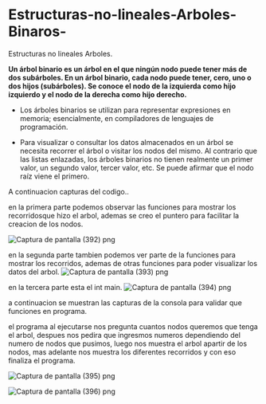 # Estructuras-no-lineales-Arboles-Binaros-
Estructuras no lineales  Arboles.

**Un árbol binario es un árbol en el que ningún nodo puede tener más de dos subárboles. En un árbol binario, cada nodo puede tener, cero, uno o dos hijos (subárboles). Se conoce el nodo de la izquierda como hijo izquierdo y el nodo de la derecha como hijo derecho.**

+ Los árboles binarios se utilizan para representar expresiones en memoria; esencialmente, en compiladores de lenguajes de programación.

+ Para visualizar o consultar los datos almacenados en un árbol se necesita recorrer el árbol o visitar los nodos del mismo. Al contrario que las listas enlazadas, los árboles binarios no tienen realmente un primer valor, un segundo valor, tercer valor, etc. Se puede afirmar que el nodo raíz viene el primero.

A continuacion capturas del codigo..

en la primera parte podemos observar las funciones para mostrar los recorridosque hizo el arbol, ademas se creo el puntero para facilitar la creacion de los nodos.

![Captura de pantalla (392) png](https://user-images.githubusercontent.com/71051834/97524010-44b67200-1969-11eb-9689-5182c39aaac4.jpg)


en la segunda parte tambien podemos ver parte de la funciones para mostrar los recorridos, ademas de otras funciones para poder visualizar los datos del arbol.
![Captura de pantalla (393) png](https://user-images.githubusercontent.com/71051834/97524021-497b2600-1969-11eb-96e0-553a1e5f66e6.jpg)


en la tercera parte esta el int main.
![Captura de pantalla (394) png](https://user-images.githubusercontent.com/71051834/97524025-4c761680-1969-11eb-8736-e6cd89980a9f.jpg)


a continuacion se muestran las capturas de la consola para validar que funciones en programa.

el programa al ejecutarse nos pregunta cuantos nodos queremos que tenga el arbol, despues nos pedira que ingresmos numeros dependiendo del numero de nodos que pusimos, luego nos muestra  el arbol apartir de los nodos, mas adelante nos muestra los diferentes recorridos  y con eso finaliza el programa.


![Captura de pantalla (395) png](https://user-images.githubusercontent.com/71051834/97524076-631c6d80-1969-11eb-82e0-95d6728a041a.jpg)


![Captura de pantalla (396) png](https://user-images.githubusercontent.com/71051834/97524049-5730ab80-1969-11eb-94a9-4900435db481.jpg)
